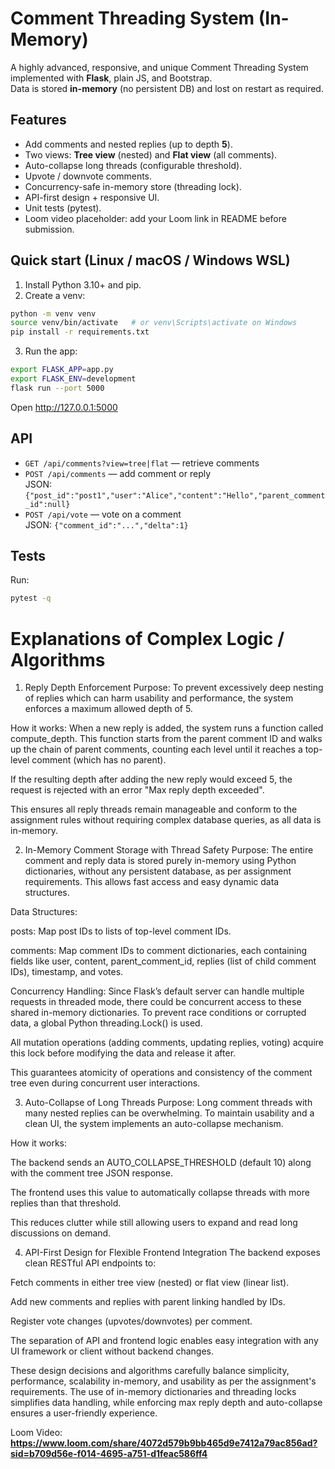 

# Comment Threading System (In-Memory)
A highly advanced, responsive, and unique Comment Threading System implemented with **Flask**, plain JS, and Bootstrap.  
Data is stored **in-memory** (no persistent DB) and lost on restart as required.

## Features
- Add comments and nested replies (up to depth **5**).
- Two views: **Tree view** (nested) and **Flat view** (all comments).
- Auto-collapse long threads (configurable threshold).
- Upvote / downvote comments.
- Concurrency-safe in-memory store (threading lock).
- API-first design + responsive UI.
- Unit tests (pytest).
- Loom video placeholder: add your Loom link in README before submission.

## Quick start (Linux / macOS / Windows WSL)
1. Install Python 3.10+ and pip.
2. Create a venv:
```bash
python -m venv venv
source venv/bin/activate   # or venv\Scripts\activate on Windows
pip install -r requirements.txt
```
3. Run the app:
```bash
export FLASK_APP=app.py
export FLASK_ENV=development
flask run --port 5000
```
Open http://127.0.0.1:5000

## API
- `GET /api/comments?view=tree|flat` — retrieve comments
- `POST /api/comments` — add comment or reply  
  JSON: `{"post_id":"post1","user":"Alice","content":"Hello","parent_comment_id":null}`
- `POST /api/vote` — vote on a comment  
  JSON: `{"comment_id":"...","delta":1}`

## Tests
Run:
```bash
pytest -q
```
# Explanations of Complex Logic / Algorithms

1. Reply Depth Enforcement
Purpose:
To prevent excessively deep nesting of replies which can harm usability and performance, the system enforces a maximum allowed depth of 5.

How it works:
When a new reply is added, the system runs a function called compute_depth. This function starts from the parent comment ID and walks up the chain of parent comments, counting each level until it reaches a top-level comment (which has no parent).

If the resulting depth after adding the new reply would exceed 5, the request is rejected with an error "Max reply depth exceeded".

This ensures all reply threads remain manageable and conform to the assignment rules without requiring complex database queries, as all data is in-memory.

2. In-Memory Comment Storage with Thread Safety
Purpose:
The entire comment and reply data is stored purely in-memory using Python dictionaries, without any persistent database, as per assignment requirements. This allows fast access and easy dynamic data structures.

Data Structures:

posts: Map post IDs to lists of top-level comment IDs.

comments: Map comment IDs to comment dictionaries, each containing fields like user, content, parent_comment_id, replies (list of child comment IDs), timestamp, and votes.

Concurrency Handling:
Since Flask’s default server can handle multiple requests in threaded mode, there could be concurrent access to these shared in-memory dictionaries. To prevent race conditions or corrupted data, a global Python threading.Lock() is used.

All mutation operations (adding comments, updating replies, voting) acquire this lock before modifying the data and release it after.

This guarantees atomicity of operations and consistency of the comment tree even during concurrent user interactions.

3. Auto-Collapse of Long Threads
Purpose:
Long comment threads with many nested replies can be overwhelming. To maintain usability and a clean UI, the system implements an auto-collapse mechanism.

How it works:

The backend sends an AUTO_COLLAPSE_THRESHOLD (default 10) along with the comment tree JSON response.

The frontend uses this value to automatically collapse threads with more replies than that threshold.

This reduces clutter while still allowing users to expand and read long discussions on demand.

4. API-First Design for Flexible Frontend Integration
The backend exposes clean RESTful API endpoints to:

Fetch comments in either tree view (nested) or flat view (linear list).

Add new comments and replies with parent linking handled by IDs.

Register vote changes (upvotes/downvotes) per comment.

The separation of API and frontend logic enables easy integration with any UI framework or client without backend changes.

These design decisions and algorithms carefully balance simplicity, performance, scalability in-memory, and usability as per the assignment's requirements. The use of in-memory dictionaries and threading locks simplifies data handling, while enforcing max reply depth and auto-collapse ensures a user-friendly experience.



Loom Video: **<https://www.loom.com/share/4072d579b9bb465d9e7412a79ac856ad?sid=b709d56e-f014-4695-a751-d1feac586ff4>**
